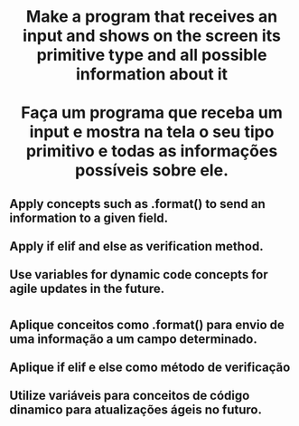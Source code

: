<h1 align="Center">Make a program that receives an input and shows on the screen its primitive type and all possible information about it<br><br>Faça um programa que receba um input e mostra na tela o seu tipo primitivo e todas as informações possíveis sobre ele.</h1>

<h2>Apply concepts such as .format() to send an information to a given field.<br><br> Apply if elif and else as verification method.<br><br> Use variables for dynamic code concepts for agile updates in the future.</h2>

#
<h2>Aplique conceitos como .format() para envio de uma informação a um campo determinado.<br><br>
Aplique if elif e else como método de verificação<br><br>
Utilize variáveis para conceitos de código dinamico para atualizações ágeis no futuro.</h2>